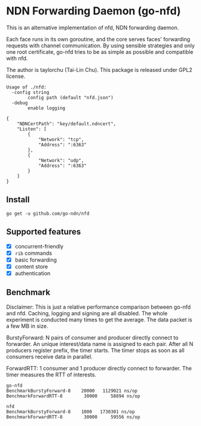 # NDN Forwarding Daemon (go-nfd)

This is an alternative implementation of nfd, NDN forwarding daemon.

Each face runs in its own goroutine, and the core serves faces' forwarding requests with channel communication. By using sensible strategies and only one root certificate, go-nfd tries to be as simple as possible and compatible with nfd.

The author is taylorchu (Tai-Lin Chu). This package is released under GPL2 license.

```
Usage of ./nfd:
  -config string
    	config path (default "nfd.json")
  -debug
    	enable logging
```

```
{
	"NDNCertPath": "key/default.ndncert",
	"Listen": [
		{
			"Network": "tcp",
			"Address": ":6363"
		},
		{
			"Network": "udp",
			"Address": ":6363"
		}
	]
}
```

## Install
```
go get -u github.com/go-ndn/nfd
```

## Supported features

- [x] concurrent-friendly
- [x] `rib` commands
- [x] basic forwarding
- [x] content store
- [x] authentication

## Benchmark

Disclaimer: This is just a relative performance comparison between go-nfd and nfd. Caching, logging and signing are all disabled. The whole experiment is conducted many times to get the average. The data packet is a few MB in size.

BurstyForward: N pairs of consumer and producer directly connect to forwarder. An unique interest/data name is assigned to each pair. After all N producers register prefix, the timer starts. The timer stops as soon as all consumers receive data in parallel.

ForwardRTT: 1 consumer and 1 producer directly connect to forwarder. The timer measures the RTT of interests.

```
go-nfd
BenchmarkBurstyForward-8    20000   1129021 ns/op
BenchmarkForwardRTT-8        30000     58894 ns/op

nfd
BenchmarkBurstyForward-8    1000   1730301 ns/op
BenchmarkForwardRTT-8        30000     59556 ns/op
```

